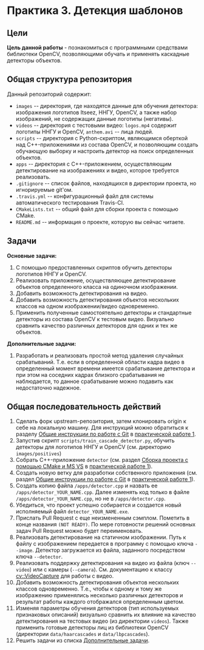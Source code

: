 # Практика 3. Детекция шаблонов

## Цели

__Цель данной работы__ - познакомиться с программными средствами библиотеки 
OpenCV, позволяющими обучать и применять каскадные детекторы объектов.

## Общая структура репозитория

Данный репозиторий содержит:

  - `images` -- директория, где находятся данные для обучения детектора:
     изображения логотипов Itseez, ННГУ, OpenCV, а также набор изображений,
     не содержащих данные логотипы (негативы).
  - `videos` -- директория с тестовыми видео: `logos.mp4` содержит логотипы
     ННГУ и OpenCV, `anthem.avi` -- лица людей.
  - `scripts` -- директория с Python-скриптом, являющимся оберткой
     над С++-приложениями из состава OpenCV, и позволяющим создать обучающую 
     выборку и настроить детектор на поиск определенных объектов.
  - `apps` -- директория с С++-приложением, осуществляющим детектирование
     на изображениях и видео, которое требуется реализовать.
  - `.gitignore` -- список файлов, находящихся в директории проекта,
     но игнорируемые git'ом.
  - `.travis.yml` -- конфигурационный файл для системы автоматического
     тестирования Travis-CI.
  - `CMakeLists.txt` -- общий файл для сборки проекта с помощью CMake.
  - `README.md` -- информация о проекте, которую вы сейчас читаете.

## Задачи

__Основные задачи:__

  1. С помощью предоставленных скриптов обучить детекторы логотипов
     ННГУ и OpenCV.
  2. Реализовать приложение, осуществляющее детектирование объектов 
     определенного класса на одиночном изображении.
  3. Добавить возможность детектирования на видео.
  4. Добавить возможность детектирования объектов нескольких классов
     на одном изображении/видео одновременно.
  5. Применить полученные самостоятельно детекторы и стандартные детекторы 
     из состава OpenCV к тестовым видео. Визуально сравнить качество различных 
     детекторов для одних и тех же объектов.

__Дополнительные задачи:__

  1. Разработать и реализовать простой метод удаления случайных срабатываний. 
     Т.е. если в определенной области кадра видео в определенный момент времени 
     имеется срабатывание детектора и при этом на соседних кадрах близкого 
     срабатывания не наблюдается, то данное срабатывание можно подавить как 
     недостаточно надежное.

## Общая последовательность действий

  1. Сделать форк upstream-репозитория, затем клонировать origin к себе на
     локальную машину. Для инструкций можно обратиться к разделу
     [Общие инструкции по работе с Git][git-intro]
     в [практической работе 1][practice1].
  2. Запустив скрипт `scripts/train_cascade_detector.py`, обучить детекторы
     для логотипов ННГУ и OpenCV (см. директорию `images/positives`)
  3. Собрать С++-приложение `detector` (см. раздел
     [Сборка проекта с помощью CMake и MS VS][cmake-msvs]
     в [практической работе 1][practice1]).
  4. Создать новую ветку для разработки собственного приложения
     (см. раздел
     [Общие инструкции по работе с Git][git-intro]
     в [практической работе 1][practice1]).
  5. Создать копию файла `/apps/detector.cpp` и назвать
     ее `/apps/detector_YOUR_NAME.cpp`. Далее изменять код только в файле
     `/apps/detector_YOUR_NAME.cpp`, но не в `/apps/detector.cpp`.
  6. Убедиться, что проект успешно собирается и создается новый
     исполняемый файл `detector_YOUR_NAME.exe`.
  7. Прислать Pull Request с еще неизмененным сэмплом. Пометить в конце названия
     `(NOT READY)`. По мере готовности решений основных задач Pull Request можно
     будет переименовать.
  8. Реализовать детектирование на статичном изображении. Путь к файлу 
     с изображением передается в программу с помощью ключа `--image`. 
     Детектор загружается из файла, заданного посредством ключа `--detector`.
  9. Реализовать поддержку детектирования на видео из файла (ключ `--video`)
     или с камеры (`--camera`). См. документацию к
     классу [cv::VideoCapture][capture] для работы с видео.
  10. Добавить возможность детектирования объектов нескольких классов 
     одновременно. Т.е., чтобы к одному и тому же изображению применялись
     несколько различных детекторов и результат работы каждого отображался 
     определенным цветом.
  11. Изменяя параметры обучения детекторов (тип используемых признаковых
     описаний) визуально сравнить их влияние на качество детектирования 
     на тестовых видео (из директории `videos`). Также применить готовые 
     детекторы лиц из библиотеки OpenCV (директории `data/haarcascades`
     и `data/lbpcascades`).
  12. Решить задачи из списка [Дополнительные задачи][tasks].

<!-- LINKS -->

[practice1]: https://github.com/Itseez-NNSU-SummerSchool2015/practice1-devtools
[git-intro]: https://github.com/Itseez-NNSU-SummerSchool2015/practice1-devtools#Общие-инструкции-по-работе-с-git
[cmake-msvs]: https://github.com/Itseez-NNSU-SummerSchool2015/practice1-devtools#Сборка-проекта-с-помощью-cmake-и-microsoft-visual-studio
[tasks]: https://github.com/Itseez-NNSU-SummerSchool2015/practice2-opencv-intro#Задачи
[capture]: http://docs.opencv.org/modules/highgui/doc/reading_and_writing_images_and_video.html#videocapture
